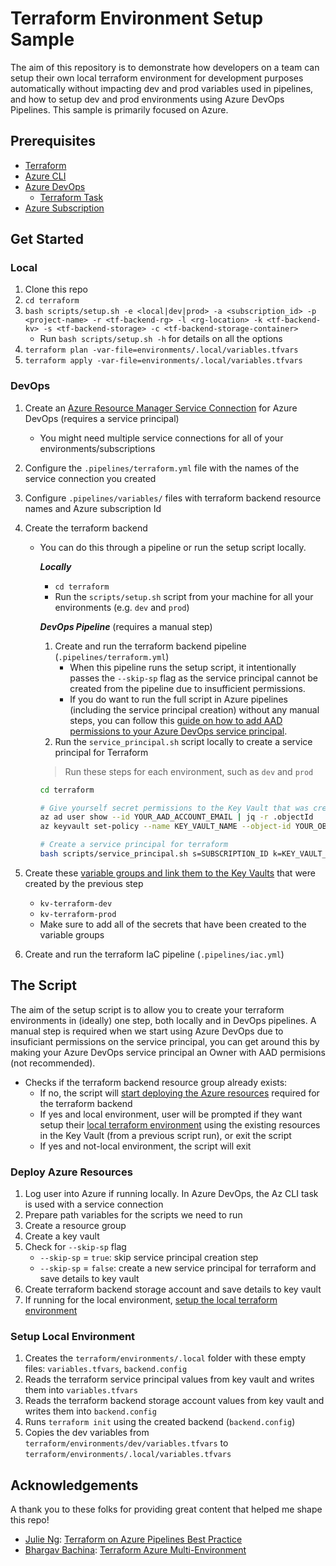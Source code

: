 # Terraform Environment Setup Sample

The aim of this repository is to demonstrate how developers on a team can setup their own local terraform environment for
development purposes automatically without impacting dev and prod variables used in pipelines, and how to setup dev and prod
environments using Azure DevOps Pipelines. This sample is primarily focused on Azure.

## Prerequisites

- [Terraform](https://learn.hashicorp.com/tutorials/terraform/install-cli)
- [Azure CLI](https://docs.microsoft.com/cli/azure/install-azure-cli)
- [Azure DevOps](https://azure.microsoft.com/services/devops/)
  - [Terraform Task](https://marketplace.visualstudio.com/items?itemName=ms-devlabs.custom-terraform-tasks)
- [Azure Subscription](https://azure.microsoft.com/free/)

## Get Started

### Local

1. Clone this repo
1. `cd terraform`
1. `bash scripts/setup.sh -e <local|dev|prod> -a <subscription_id> -p <project-name> -r <tf-backend-rg> -l <rg-location> -k <tf-backend-kv> -s <tf-backend-storage> -c <tf-backend-storage-container>`
    - Run `bash scripts/setup.sh -h` for details on all the options
1. `terraform plan -var-file=environments/.local/variables.tfvars`
1. `terraform apply -var-file=environments/.local/variables.tfvars`

### DevOps

1. Create an [Azure Resource Manager Service Connection](https://docs.microsoft.com/azure/devops/pipelines/library/service-endpoints?view=azure-devops&tabs=yaml)
   for Azure DevOps (requires a service principal)
     - You might need multiple service connections for all of your environments/subscriptions
1. Configure the `.pipelines/terraform.yml` file with the names of the service connection you created
1. Configure `.pipelines/variables/` files with terraform backend resource names and Azure subscription Id
1. Create the terraform backend
   - You can do this through a pipeline or run the setup script locally.

      ***Locally***

      - `cd terraform`
      - Run the `scripts/setup.sh` script from your machine for all your environments (e.g. `dev` and `prod`)

      ***DevOps Pipeline*** (requires a manual step)

      1. Create and run the terraform backend pipeline (`.pipelines/terraform.yml`)
          - When this pipeline runs the setup script, it intentionally passes the `--skip-sp` flag as the service principal
            cannot be created from the pipeline due to insufficient permissions.
          - If you do want to run the full script in Azure pipelines (including the service principal creation) without any manual
            steps, you can follow this [guide on how to add AAD permissions to your Azure DevOps service principal](https://registry.terraform.io/providers/hashicorp/azuread/latest/docs/guides/service_principal_configuration#azure-active-directory-permissions).
      1. Run the `service_principal.sh` script locally to create a service principal for Terraform

        > Run these steps for each environment, such as `dev` and `prod`

        ```sh
        cd terraform

        # Give yourself secret permissions to the Key Vault that was created
        az ad user show --id YOUR_AAD_ACCOUNT_EMAIL | jq -r .objectId
        az keyvault set-policy --name KEY_VAULT_NAME --object-id YOUR_OBJECT_ID --secret-permissions get set

        # Create a service principal for terraform
        bash scripts/service_principal.sh s=SUBSCRIPTION_ID k=KEY_VAULT_NAME p=PROJECT_NAME
        ```

1. Create these [variable groups and link them to the Key Vaults](https://docs.microsoft.com/azure/devops/pipelines/library/variable-groups?view=azure-devops&tabs=yaml#link-secrets-from-an-azure-key-vault)
   that were created by the previous step
   - `kv-terraform-dev`
   - `kv-terraform-prod`
   - Make sure to add all of the secrets that have been created to the variable groups
1. Create and run the terraform IaC pipeline (`.pipelines/iac.yml`)

## The Script

The aim of the setup script is to allow you to create your terraform environments in (ideally) one step, both locally and in DevOps pipelines.
A manual step is required when we start using Azure DevOps due to insuficiant permissions on the service principal, you can get around this by
making your Azure DevOps service principal an Owner with AAD permisions (not recommended).

- Checks if the terraform backend resource group already exists:
  - If no, the script will [start deploying the Azure resources](#deploy-azure-resources) required for the terraform backend
  - If yes and local environment, user will be prompted if they want setup their [local terraform environment](#setup-local-environment)
    using the existing resources in the Key Vault (from a previous script run), or exit the script
  - If yes and not-local environment, the script will exit

### Deploy Azure Resources

1. Log user into Azure if running locally. In Azure DevOps, the Az CLI task is used with a service connection
1. Prepare path variables for the scripts we need to run
1. Create a resource group
1. Create a key vault
1. Check for `--skip-sp` flag
   - `--skip-sp` = `true`: skip service principal creation step
   - `--skip-sp` = `false`: create a new service principal for terraform and save details to key vault
1. Create terraform backend storage account and save details to key vault
1. If running for the local environment, [setup the local terraform environment](#setup-local-environment)

### Setup Local Environment

1. Creates the `terraform/environments/.local` folder with these empty files: `variables.tfvars`,  `backend.config`
1. Reads the terraform service principal values from key vault and writes them into `variables.tfvars`
1. Reads the terraform backend storage account values from key vault and writes them into `backend.config`
1. Runs `terraform init` using the created backend (`backend.config`)
1. Copies the dev variables from `terraform/environments/dev/variables.tfvars` to `terraform/environments/.local/variables.tfvars`

## Acknowledgements

A thank you to these folks for providing great content that helped me shape this repo!

- [Julie Ng](https://github.com/julie-ng): [Terraform on Azure Pipelines Best Practice](https://julie.io/writing/terraform-on-azure-pipelines-best-practices/)
- [Bhargav Bachina](https://github.com/bbachi): [Terraform Azure Multi-Environment](https://github.com/bbachi/terraform-azure-multi-environments)
